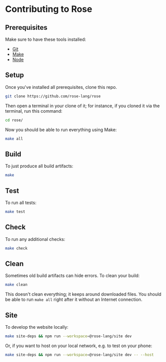 # Contributing to Rose

## Prerequisites

Make sure to have these tools installed:

- [Git][]
- [Make][]
- [Node][]

## Setup

Once you've installed all prerequisites, clone this repo.

```sh
git clone https://github.com/rose-lang/rose
```

Then open a terminal in your clone of it; for instance, if you cloned it via the terminal, run this command:

```sh
cd rose/
```

Now you should be able to run everything using Make:

```sh
make all
```

## Build

To just produce all build artifacts:

```sh
make
```

## Test

To run all tests:

```sh
make test
```

## Check

To run any additional checks:

```sh
make check
```

## Clean

Sometimes old build artifacts can hide errors. To clean your build:

```sh
make clean
```

This doesn't clean everything; it keeps around downloaded files. You should be
able to run `make all` right after it without an Internet connection.

## Site

To develop the website locally:

```sh
make site-deps && npm run --workspace=@rose-lang/site dev
```

Or, if you want to host on your local network, e.g. to test on your phone:

```sh
make site-deps && npm run --workspace=@rose-lang/site dev -- --host
```

[git]: https://git-scm.com/downloads
[make]: https://en.wikipedia.org/wiki/Make_(software)
[node]: https://nodejs.org/en/download
